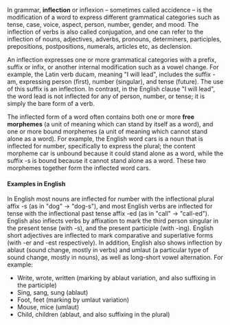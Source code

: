 In grammar, __inflection__ or inflexion – sometimes called accidence – is the modification of a word to express different grammatical categories such as tense, case, voice, aspect, person, number, gender, and mood. The inflection of verbs is also called conjugation, and one can refer to the inflection of nouns, adjectives, adverbs, pronouns, determiners, participles, prepositions, postpositions, numerals, articles etc, as declension.

An inflection expresses one or more grammatical categories with a prefix, suffix or infix, or another internal modification such as a vowel change. For example, the Latin verb ducam, meaning "I will lead", includes the suffix -am, expressing person (first), number (singular), and tense (future). The use of this suffix is an inflection. In contrast, in the English clause "I will lead", the word lead is not inflected for any of person, number, or tense; it is simply the bare form of a verb.

The inflected form of a word often contains both one or more __free morphemes__ (a unit of meaning which can stand by itself as a word), and one or more bound morphemes (a unit of meaning which cannot stand alone as a word). For example, the English word cars is a noun that is inflected for number, specifically to express the plural; the content morpheme car is unbound because it could stand alone as a word, while the suffix -s is bound because it cannot stand alone as a word. These two morphemes together form the inflected word cars.

#### Examples in English

In English most nouns are inflected for number with the inflectional plural affix -s (as in "dog" → "dog-s"), and most English verbs are inflected for tense with the inflectional past tense affix -ed (as in "call" → "call-ed"). English also inflects verbs by affixation to mark the third person singular in the present tense (with -s), and the present participle (with -ing). English short adjectives are inflected to mark comparative and superlative forms (with -er and -est respectively). In addition, English also shows inflection by ablaut (sound change, mostly in verbs) and umlaut (a particular type of sound change, mostly in nouns), as well as long-short vowel alternation. For example:

* Write, wrote, written (marking by ablaut variation, and also suffixing in the participle)
* Sing, sang, sung (ablaut)
* Foot, feet (marking by umlaut variation)
* Mouse, mice (umlaut)
* Child, children (ablaut, and also suffixing in the plural)

